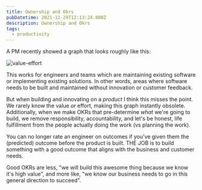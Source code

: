 ```yaml
---
title: Ownership and Okrs
pubDatetime: 2021-11-29T12:13:24.000Z
description: Ownership and Okrs
tags:
  - productivity
---
```


A PM recently showed a graph that looks roughly like this:

![value-effort](_next/image?url=%2Fimages%2Fpost-images%2Fvalue-effort.png&w=640&q=75)

This works for engineers and teams which are maintaining existing software or implementing existing solutions. In other words, areas where software needs to be built and maintained without innovation or customer feedback.

But when building and innovating on a _product_ I think this misses the point. We rarely know the value _or_ effort, making this graph instantly obsolete. Additionally, when we make OKRs that pre-determine _what_ we're going to build, we remove responsibility, accountability, and let's be honest, life fulfillment from the people actually doing the work (vs planning the work).

You can no longer rate an engineer on outcomes if you've given them the (predicted) outcome before the product is built. THE JOB is to build something with a good outcome that aligns with the business and customer needs.

Good OKRs are less, "we will build this awesome thing because we know it's high value", and more like, "we know our business needs to go in this general direction to succeed".
